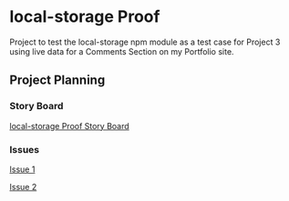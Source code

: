 
# local-storage Proof

Project to test the local-storage npm module as a test case for Project 3 using live data for a Comments Section on my Portfolio site.

## Project Planning

### Story Board
[local-storage Proof Story Board]()

### Issues
[Issue 1]()

[Issue 2]()

